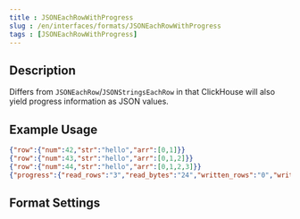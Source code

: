 ```yaml
---
title : JSONEachRowWithProgress
slug : /en/interfaces/formats/JSONEachRowWithProgress
tags : [JSONEachRowWithProgress]
---
```


## Description

Differs from `JSONEachRow`/`JSONStringsEachRow` in that ClickHouse will also yield progress information as JSON values.

## Example Usage

```json
{"row":{"num":42,"str":"hello","arr":[0,1]}}
{"row":{"num":43,"str":"hello","arr":[0,1,2]}}
{"row":{"num":44,"str":"hello","arr":[0,1,2,3]}}
{"progress":{"read_rows":"3","read_bytes":"24","written_rows":"0","written_bytes":"0","total_rows_to_read":"3"}}
```

## Format Settings

